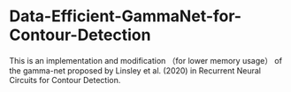 # Data-Efficient-GammaNet-for-Contour-Detection

This is an implementation and modification （for lower memory usage） of the gamma-net proposed by Linsley et al. (2020) in Recurrent Neural Circuits for Contour Detection.
